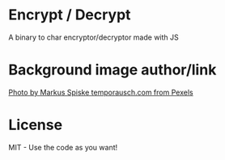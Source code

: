 # Encrypt  / Decrypt 
A binary to char encryptor/decryptor made with JS

# Background image author/link
[Photo by Markus Spiske temporausch.com from Pexels](https://www.pexels.com/photo/codes-on-a-screen-1936299/)

# License
MIT - Use the code as you want! 

